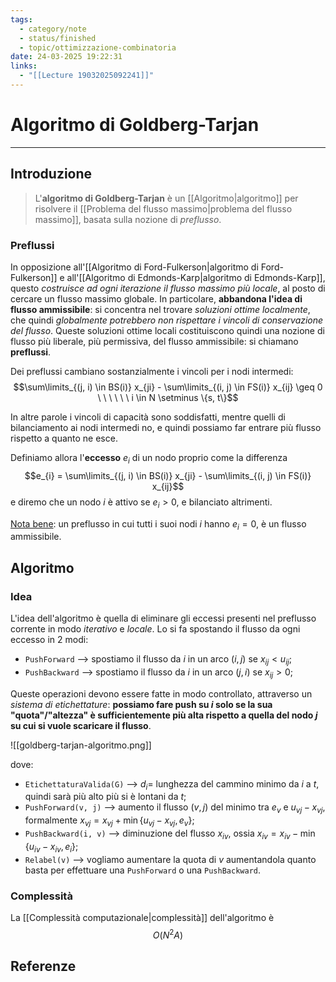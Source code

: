 ```yaml
---
tags:
  - category/note
  - status/finished
  - topic/ottimizzazione-combinatoria
date: 24-03-2025 19:22:31
links:
  - "[[Lecture 19032025092241]]"
---
```

# Algoritmo di Goldberg-Tarjan
---
## Introduzione
> L'**algoritmo di Goldberg-Tarjan** è un [[Algoritmo|algoritmo]] per risolvere il [[Problema del flusso massimo|problema del flusso massimo]], basata sulla nozione di _preflusso_.

### Preflussi
In opposizione all'[[Algoritmo di Ford-Fulkerson|algoritmo di Ford-Fulkerson]] e all'[[Algoritmo di Edmonds-Karp|algoritmo di Edmonds-Karp]], questo _costruisce ad ogni iterazione il flusso massimo più locale_, al posto di cercare un flusso massimo globale. In particolare, **abbandona l'idea di flusso ammissibile**: si concentra nel trovare _soluzioni ottime localmente_, che quindi _globalmente potrebbero non rispettare i vincoli di conservazione del flusso_. Queste soluzioni ottime locali costituiscono quindi una nozione di flusso più liberale, più permissiva, del flusso ammissibile: si chiamano **preflussi**.

Dei preflussi cambiano sostanzialmente i vincoli per i nodi intermedi:
$$\sum\limits_{(j, i) \in BS(i)} x_{ji} - \sum\limits_{(i, j) \in FS(i)} x_{ij} \geq 0 \ \ \ \ \ \ i \in N \setminus \{s, t\}$$

In altre parole i vincoli di capacità sono soddisfatti, mentre quelli di bilanciamento ai nodi intermedi no, e quindi possiamo far entrare più flusso rispetto a quanto ne esce.

Definiamo allora l'**eccesso** $e_{i}$ di un nodo proprio come la differenza
$$e_{i} = \sum\limits_{(j, i) \in BS(i)} x_{ji} - \sum\limits_{(i, j) \in FS(i)} x_{ij}$$
e diremo che un nodo $i$ è attivo se $e_{i} > 0$, e bilanciato altrimenti.

<u>Nota bene</u>: un preflusso in cui tutti i suoi nodi $i$ hanno $e_{i} = 0$, è un flusso ammissibile.

## Algoritmo
### Idea
L'idea dell'algoritmo è quella di eliminare gli eccessi presenti nel preflusso corrente in modo _iterativo_ e _locale_. Lo si fa spostando il flusso da ogni eccesso in 2 modi:
- `PushForward` --> spostiamo il flusso da $i$ in un arco $(i, j)$ se $x_{ij} < u_{ij}$;
- `PushBackward` --> spostiamo il flusso da $i$ in un arco $(j, i)$ se $x_{ij} > 0$;

Queste operazioni devono essere fatte in modo controllato, attraverso un _sistema di etichettature_: **possiamo fare push su $i$ solo se la sua "quota"/"altezza" è sufficientemente più alta rispetto a quella del nodo $j$ su cui si vuole scaricare il flusso**.

![[goldberg-tarjan-algoritmo.png]]

dove:
- `EtichettaturaValida(G)` --> $d_{i} =$ lunghezza del cammino minimo da $i$ a $t$, quindi sarà più alto più si è lontani da $t$;
- `PushForward(v, j)` --> aumento il flusso $(v, j)$ del minimo tra $e_{v}$ e $u_{vj} - x_{vj}$, formalmente $x_{vj} = x_{vj} + \min\{u_{vj} - x_{vj}, e_{v}\}$;
- `PushBackward(i, v)` --> diminuzione del flusso $x_{iv}$, ossia $x_{iv} = x_{iv} - \min\{u_{iv} - x_{iv}, e_{i}\}$;
- `Relabel(v)` --> vogliamo aumentare la quota di $v$ aumentandola quanto basta per effettuare una `PushForward` o una `PushBackward`.

### Complessità
La [[Complessità computazionale|complessità]] dell'algoritmo è
$$O(N^{2}A)$$

## Referenze